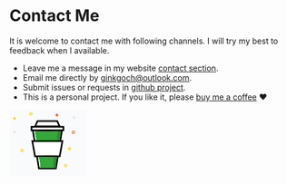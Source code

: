 # Contact Me

It is welcome to contact me with following channels. I will try my best to feedback when I available.

* Leave me a message in my website [contact section](https://ginkgoch.com/index.html#contact). 
* Email me directly by [ginkgoch@outlook.com](mailto:ginkgoch@outlook.com).
* Submit issues or requests in [github project](https://github.com/ginkgoch/node-map/projects/1?add_cards_query=is%3Aopen).
* This is a personal project. If you like it, please [buy me a coffee](https://paypal.me/ginkgoch101) ♥︎

![buy-me-a-coffee](../assets/meta-buy-me-a-coffee.png) 